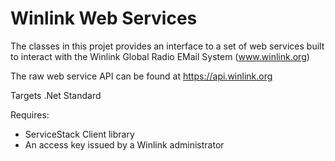 # Winlink Web Services

The classes in this projet provides an interface to a set of web services built to interact with the Winlink Global Radio EMail System (www.winlink.org)

The raw web service API can be found at https://api.winlink.org

Targets .Net Standard 

Requires:
  * ServiceStack Client library
  * An access key issued by a Winlink administrator
  



